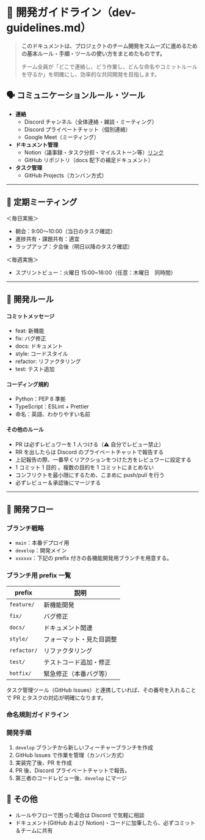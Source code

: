 # 👷 開発ガイドライン（dev-guidelines.md）

> **このドキュメントは、プロジェクトのチーム開発をスムーズに進めるための基本ルール・手順・ツールの使い方をまとめたものです。**
>
> チーム全員が「どこで連絡し、どう作業し、どんな命名やコミットルールを守るか」を明確にし、効率的な共同開発を目指します。

## 🗣️ コミュニケーションルール・ツール

- **連絡**
  - Discord チャンネル（全体連絡・雑談・ミーティング）
  - Discord プライベートチャット（個別連絡）
  - Google Meet（ミーティング）
- **ドキュメント管理**
  - Notion（議事録・タスク分担・マイルストーン等）[リンク](https://www.notion.so/ms-engineer/TeamB-23c8f7a036288041a541ce30344b295c)
  - GitHub リポジトリ（docs 配下の補足ドキュメント）
- **タスク管理**
  <!-- TODO:これからきめる -->
  - GitHub Projects（カンバン方式）

---

## 📅 定期ミーティング

＜毎日実施＞

- 朝会：9:00〜10:00（当日のタスク確認）
- 進捗共有・課題共有：適宜
- ラップアップ：夕会後（明日以降のタスク確認）

＜毎週実施＞

- スプリントビュー：火曜日 15:00~16:00（任意：木曜日　同時間）

---

## 📝 開発ルール

#### コミットメッセージ

- feat: 新機能
- fix: バグ修正
- docs: ドキュメント
- style: コードスタイル
- refactor: リファクタリング
- test: テスト追加

#### コーディング規約

<!-- TODO: これから整備 -->

- Python：PEP 8 準拠
- TypeScript：ESLint + Prettier
- 命名：英語、わかりやすい名前

#### その他のルール

- PR は必ずレビュワーを 1 人つける（⚠️ 自分でレビュー禁止）
- RR を出したらは Discord のプライベートチャットで報告する
- 上記報告の際、一番早くリアクションをつけた方をレビュワーに設定する
- 1 コミット 1 目的
  。複数の目的を 1 コミットにまとめない
- コンフリクトを最小限にするため、こまめに push/pull を行う
- 必ずレビュー＆承認後にマージする

---

## 🎯 開発フロー

### ブランチ戦略

- `main`：本番デプロイ用
- `develop`：開発メイン
- `xxxxxx`：下記の prefix 付きの各機能開発用ブランチを用意する。

### ブランチ用 prefix 一覧

| prefix      | 説明                     |
| ----------- | ------------------------ |
| `feature/`  | 新機能開発               |
| `fix/`      | バグ修正                 |
| `docs/`     | ドキュメント関連         |
| `style/`    | フォーマット・見た目調整 |
| `refactor/` | リファクタリング         |
| `test/`     | テストコード追加・修正   |
| `hotfix/`   | 緊急修正（本番バグ等）   |

タスク管理ツール（GitHub Issues）と連携していれば、その番号を入れることで PR とタスクの対応が明確になります。

### 命名規則ガイドライン

### 開発手順

<!-- TODO: GitHub IssuesやProjectを使わないのであれば該当箇所削除。 -->

1. `develop` ブランチから新しいフィーチャーブランチを作成
2. GitHub Issues で作業を管理（カンバン方式）
3. 実装完了後、PR を作成
4. PR 後、Discord プライベートチャットで報告。
5. 第三者のコードレビュー後、`develop` にマージ

## 📌 その他

- ルールやフローで困った場合は Discord で気軽に相談
- ドキュメント(GitHub および Notion)・コードに加筆したら、必ずコミット＆チームに共有
